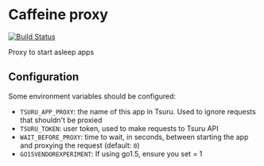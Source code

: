 # Caffeine proxy

[![Build Status](https://travis-ci.org/tsuru/caffeine.png?branch=master)](https://travis-ci.org/tsuru/caffeine)

Proxy to start asleep apps

## Configuration

Some environment variables should be configured:

- `TSURU_APP_PROXY`: the name of this app in Tsuru. Used to ignore requests that shouldn't be proxied
- `TSURU_TOKEN`: user token, used to make requests to Tsuru API
- `WAIT_BEFORE_PROXY`: time to wait, in seconds, between starting the app and proxying the request (default: `0`)
- `GO15VENDOREXPERIMENT`: If using go1.5, ensure you set = 1
